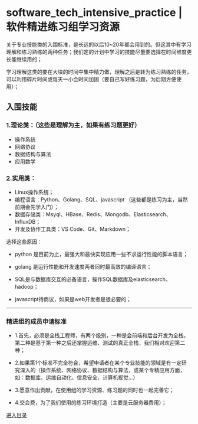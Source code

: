 # software_tech_intensive_practice  | 软件精进练习组学习资源


关于专业技能类的入围标准，是长远的以后10~20年都会用到的。但这其中有学习理解和练习熟练的两种任务；我们定的计划中学习的技能尽量要选择在时间维度更长能继续用的；

学习理解这类的要在大块的时间中集中精力做，理解之后是转为练习熟练的任务，可以利用碎片时间或每天一小会时间加固（要自己写好练习题，为后期方便使用）；

## 入围技能
### 1.理论类：（这些是理解为主，如果有练习题更好）
+ 操作系统
+ 网络协议
+ 数据结构与算法
+ 应用数学


### 2.实用类：
+ Linux操作系统；
+ 编程语言：Python、Golang、SQL、javascript  （这些都是练习为主，当然前期会先学入门）；
+ 数据存储类：Msyql、HBase、Redis、Mongodb、Elasticsearch、InfluxDB；
+ 开发及协作工具类：VS Code、Git、Markdown；


选择这些原因：
+ python 是目前为止，最强大和最快实现应用一些不求运行性能的脚本语言；
+ golang 是运行性能和开发速度两者同时最高效的编译语言；

+ SQL是与数据库交互的必备语言，操作SQL数据库及elasticsearch、hadoop；

+ javascript待商议，如果是web开发者是很必要的；

----

### 精进组的成员申请标准

+ 1.首先，必须是全栈工程师，有两个级别，一种是会前端和后台开发为全栈，第二种是基于第一种之后还掌握运维、测试的真正全栈，我们相对欢迎第二种；

+ 2.如果第1个标准不完全符合，希望申请者在某个专业技能的领域是有一定研究深入的（操作系统、网络协议、数据结构与算法，或某个专精应用方面，如：数据库、运维自动化、信息安全、计算机视觉...）

+ 3.愿意作出贡献，在使用组的学习资源、练习题的同时也一起完善它；

+ 4.交会费，为了我们使用的练习环境打造（主要是云服务器费用）；

[进入目录](catalog.md)


